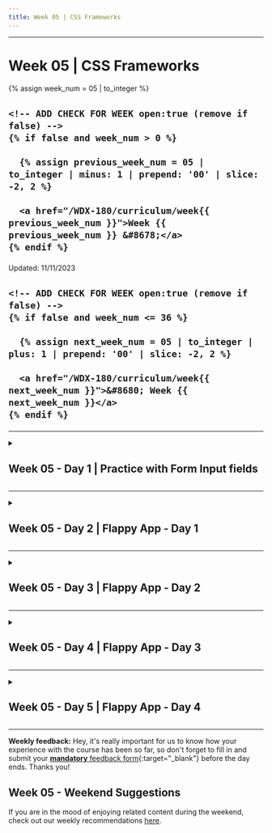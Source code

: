 ```yaml
---
title: Week 05 | CSS Frameworks
---
```


<hr class="mb-0">

<h1 id="{{ Week 05-CSS Frameworks | slugify }}">
  <span class="week-prefix">Week 05 |</span> CSS Frameworks
</h1>

<div class="week-controls">

  {% assign week_num = 05 | to_integer %}

  <h2 class="week-controls__previous_week">

    <!-- ADD CHECK FOR WEEK open:true (remove if false) -->
    {% if false and week_num > 0 %}

      {% assign previous_week_num = 05 | to_integer | minus: 1 | prepend: '00' | slice: -2, 2 %}

      <a href="/WDX-180/curriculum/week{{ previous_week_num }}">Week {{ previous_week_num }} &#8678;</a>
    {% endif %}

  </h2>

  <span>Updated: 11/11/2023</span>

  <h2 class="week-controls__next_week">

    <!-- ADD CHECK FOR WEEK open:true (remove if false) -->
    {% if false and week_num <= 36 %}

      {% assign next_week_num = 05 | to_integer | plus: 1 | prepend: '00' | slice: -2, 2 %}

      <a href="/WDX-180/curriculum/week{{ next_week_num }}">&#8680; Week {{ next_week_num }}</a>
    {% endif %}

  </h2>

</div>

---

<!-- Week 05 - Day 1 | Practice with Form Input fields -->
<details markdown="1">
  <summary>
    <h2>
      <span class="summary-day">Week 05 - Day 1</span> | Practice with Form Input fields</h2>
  </summary>

### Schedule

  - [Study](#study-plan)
  - [Exercises](#exercises)
  - [Extra Resources](#extra-resources)

### Study Plan

  <!-- ![](assets/css.bg.media.sizing.png) -->



  > Inspirational quote of the week:
  >
  > ___"If I ran a school, I’d give the average grade to the ones 
  > who gave me all the right answers, for being good parrots. 
  > I’d give the top grades to those who made a lot of mistakes 
  > and told me about them, and then told me what they learned from them."___
  >
  > R. Buckminster Fuller



  ---



  This Module is about replicating some real-life User Interfaces and specifically the form fields found in the [**YouTube Studio**](https://www.youtube.com/playlist?list=PLpjK416fmKwQ42eDY75Q05uM0g3N9WNXU){:target="_blank"} video editor page.

  [![](./assets/youtube_editor_input_fields.jpg)](./assets/youtube_editor_input_fields.jpg){:target="_blank"}

  _(Click on the screenshot to see it in full scale)_

  The process, of course, involves coding but also doing some research to find out more about the required HTML and CSS to complete the project.

  Before starting the project, we have a tiny bit of theory for you. Check the next short video about the BEM CSS methodology before starting the exercise:

  - [Watch: **Why I use the BEM naming convention for my CSS**](https://www.youtube.com/watch?v=SLjHSVwXYq4){:target="_blank"}
    - **Duration:** 7min

  Now that you have rough idea about organizing CSS code using the BEM methodology, scroll down to the [**Exercises section**](#exercises) to find all the details and start the project. 

<!-- Summary -->

### Exercises

**What are you building?**

Take a close look at the screenshot below to understand what you are building:

[![](./assets/form_fields_preview.jpg)](./assets/form_fields_preview.jpg)

We are basically creating a single `<input>` form field of type `text`. In the screenshot, you are seeing various states of this input field. You won't be creating 5 different input fields but just one. Check the Requirements below to learn more about the various states and behavior that we want this element to exhibit.

**Requirements**

- Here are the color you must use:
  - Background color for the page: `#282828`
  - The input text color (for the user values) is: `#d0d0d0`
  - The `placeholder` text color is: `#767676`
  - The border color is: `#4c4c4c`
  - The border color on hover is: `#8f8f8f`
  - The border color on focus is: `#7c9dbd`
  - When there is a validation error on some input, the border color is: `#862e2a`

1. For this project, we need all the CSS colors to be stored in [**CSS variables**](https://developer.mozilla.org/en-US/docs/Web/CSS/Using_CSS_custom_properties){:target="_blank"} that follow [**good naming practices**](https://stackoverflow.com/a/74253999/4861760){:target="_blank"}. 

2. The font family for all text should be: `Arial, Helvetica, sans-serif;`

3. There should be special validation rule for this input field, so that the only permitted characters are the following: `A-Z`, `a-z`, `0-9` and the special characters `!, @, _, -, $, (` and `)` along with whitespace of course. Also, there is a limit on how many characters should be permitted: **maximum 30 chars**. If the user has entered more than 30 characters or any non-permitted character, the input border should change to the error color (as seen in the last input example in the screenshot).

4. The input field must be accompanied by a special section that indicates the number of current characters along with the limit (30) as seen in the screenshot. This does not need to change dynamically. For now, you'll just want this element to contain the text: `0/30 characters`. Once you've learned about JavaScript, you'll be able to dynamically update these numbers.

5. The input field must also be accompanied by a `<label>` element (as depicted in the screenshot) with the informative text: `Enter your message`. The `<input>` and `<label>` elements **should be paired together** so that when the user clicks on the label, the input should receive focus. Also, when the user hovers over the label, the input should change its border color to the appropriate focus color (see list of colors above). The label should use the same color as the input text value.

6. You should validate your HTML code using the `W3C Validator` service and make sure to fix all warnings and errors.

7. You should check your web page using the Chrome [**Lighthouse**](https://developer.chrome.com/docs/lighthouse/overview/){:target="_blank"} checker and make sure that you have a green score (>90%) on the `Accessibility` checks. If the score is lower than 90%, make sure to do any necessary fixes.

**Extra Challenges**

- Whenever the input value is invalid, a specially crafted HTML element should appear beneath the input element, displaying an error notification: `("Error: Invalid input")`. You **do not need JavaScript** for this one to work. Do your research and come up with a plain HTML/CSS solution.

[![](./assets/form_fields_error_preview.jpg)](./assets/form_fields_error_preview.jpg){:target="_blank"}

**Study Resources**

- [Naming CSS Stuff Is Really Hard](https://sparkbox.com/foundry/naming_css_stuff_is_really_hard){:target="_blank"}

- [Input pseudo-classes](https://developer.mozilla.org/en-US/docs/Web/CSS/Pseudo-classes#input_pseudo-classes){:target="_blank"}

  **IMPORTANT:** Make sure to complete all the tasks found in the **daily Progress Sheet** and update the sheet accordingly. Once you've updated the sheet, don't forget to `commit` and `push`. The progress draft sheet for this day is: **/user/week05/progress/progress.draft.w05.d01.csv**

  You should **NEVER** update the `draft` sheets directly, but rather work on a copy of them according to the instructions [found here](../week01/resources/PROGRESS-WORKFLOW.md).


<!-- Extra Resources -->

<!-- Sources and Attributions -->
  
</details>

<hr class="mt-1">

<!-- Week 05 - Day 2 | Flappy App - Day 1 -->
<details markdown="1">
  <summary>
    <h2>
      <span class="summary-day">Week 05 - Day 2</span> | Flappy App - Day 1</h2>
  </summary>

### Schedule

  - [Study](#study-plan-NN)
  - [Exercises](#exercises-NN)
  - [Extra Resources](#extra-resources-NN)

### Study Plan

  ![](./assets/FlappyAppThumbnail.jpg)

  **Flappy App**: Recreating a web page from a design mockup

  This is a project that should ideally be completed in 3 to 4 days. You will go through a series of videos, where we take a webpage mockup and turn it into HTML and CSS code.

  Below you'll find a list of videos that will take you through the process of decomposing the mockup into an HTML structure and gradually building and styling each section of the mockup. The total duration of the videos is around 3 hours. 

  **Here's how you should proceed:**

  - 1) **TAKE #1:** Watch each video once, without touching any code or running any commands. It's really important to pause from time to time and **take notes** during this first step. 

  - 2) **TAKE #2:** Go through the video a second time, but this time you should pause the video and code along, trying to exactly replicate the steps and commands shown in the video

  - 3) **TAKE #3:** This is the most important step. Start from scratch and try to replicate each step **without looking at the code or commands** in the video. This will help you recollect everything you've learned from the videos and the 2nd repetition (during which you coded along) and actually code by memory. Now, this part is going to be hard, so give yourself some time to recollect the commands, steps or code needed. You can freely Google or search the MDN documentation, but try not to cheat and go back to the video.

  At this step, the notes you took during the first run will help you move on and find what you need to complete each step. 

  If you get stuck and don't see the expected results, don't worry. Move on and you'll be able to compare your code with the video, after you've finished each step. You will then notice what went wrong, what misconceptions you've held and take notes.

  It's recommended that you create 2 separate folders and VSCode workspaces for these last 2 steps. 

  All the videos can be found in this _(unlisted*)_ [**YouTube playlist**](https://www.youtube.com/playlist?list=PLdo7hJB0agEmTY9xT7EvzUkClAeAHJr9G).

  Good luck!

  __*Please do not share the link with anyone outside of intechgration.io__

  **The Videos**

  - [**Intro**](https://www.youtube.com/watch?v=mhTtjqa0a44){:target="_blank"}
    - **Duration:** 2min
    - **Description:** Brief description of the project.
    - **Repository:** [https://github.com/in-tech-gration/Flappy_App](https://github.com/in-tech-gration/Flappy_App){:target="_blank"}

  - Part 1: [**Setup**](https://www.youtube.com/watch?v=UYHiXrUOhk4){:target="_blank"} 
    - **Duration:** 3min
    - **Description:** Clone the git repository, set everything up before moving on to the next video and checking the mockups.
    - **What you'll learn:** 
      - Adding a local folder into your VSCode workspace via the command line using the `code -a .` command.

  - Part 2: [**Folder Structure**](https://www.youtube.com/watch?v=EW2T7T_hdCw){:target="_blank"} 
    - **Duration:** 5min
    - **Description:** All about the files and folders structure of the project.
    - **What you'll learn:** 
      - Using the `Live Server` VSCode extension to serve the HTML files.
      - What does the `missing favicon` 404 error mean.
      - Checking which resources are loaded through an HTML page using the Network Panel of DevTools

  - Part 3: [**Planning**](https://www.youtube.com/watch?v=UHCootaxTOs){:target="_blank"} 
    - **Duration:** 28min
    - **Description:** How do we go from a 2D design mockup to an actual website created using HTML and CSS? How do we start decomposing a static image into the actual HTML elements that will comprise the final web page?
    - **What you'll learn:** 
      - Thinking in boxes and containers
      - Using diagram tools (such as https://excalidraw.com/) to plan and turn a design into an HTML structure.
      - Destructuring a mockup in rows and columns
      - Properly commenting and indenting HTML code
      - Using Semantic HTML elements for your web page structure
      - Using the DevTools Color Picker to grab colors from an image
      - Organizing and managing the colors of a web page using CSS variables
      - Using the `Computed Panel` in DevTools to debug HTML and CSS and get a better overview of each HTML element's box model.
      - Using the `outline`, `background` and `border` CSS properties to debug CSS issues and get a better visual overview of where each HTML element's box model appears.
      - Learn about the very handy `vh` (viewport height) CSS unit.
      - Creating a basic HEADER/MAIN/FOOTER layout using Flexbox

  - Part 4: [**Google Web Fonts**](https://www.youtube.com/watch?v=KiyRDMBgDlY){:target="_blank"} 
    - **Duration:** 5min
    - **Description:** Follow the specs and load the appropriate font family defined in the mockup.
    - **What you'll learn:**
      - How to load [Google Web Fonts](https://fonts.google.com/specimen/Lato?query=Lato){:target="_blank"} into an HTML page.
      - Use the `Format Document` feature of VSCode to keep your code well-formatted

  - Part 5: [**Containers**](https://www.youtube.com/watch?v=qdP5WY0WWfw){:target="_blank"} 
    - **Duration:** 9min
    - **Description:** Define containers within the design to restrict the maximum width of the main content sections.
    - **What you'll learn:** 
      - Thinking about inner HTML elements that act as width limiters and restrict the content from going past a specific width

  - Part 6: [**Defining Columns**](https://www.youtube.com/watch?v=kNSRmEuwxnU){:target="_blank"} 
    - **Duration:** 25min
    - **Description:** After defining the rows in our design it's time to define the columns and start splitting our content vertical sections as well.
    - **What you'll learn:** 
      - Thinking in boxes, but this time in terms of columns instead of rows
      - Using `Semantic HTML` elements for sections that play a particular role in our page
      - Using `unordered lists` for the navigation menu items
      - Using the Emmet abbreviations for quickly creating sibling elements and multiple elements:
        - `selector+sibling+sibling`
        - `selector*NUMBER_OF_TIMES_TO_BE_CREATED`, e.g. `div*5`
    - Using utility classes in CSS for reusability and ease-of-use
    - Understanding the Flexbox axis rule: `justify-content` works (aligns items) horizontally when `flex-direction` is set to `row` and vertically when flex-direction is set to `column`. Likewise, `align-items` works vertically in `row` and horizontally in `column` `flex-direction`.

  - Part 7: [**Recreating the FlappyApp Logo**](https://www.youtube.com/watch?v=DHA6gf7m-5w){:target="_blank"} 
    - **Duration:** 17min
    - **Description:** Recreating the logo based on the mockup.
    - **What you'll learn:** 
      - Using an empty `alt=""` attribute when an image is just for decoration (best practice in Web Accessibility)
      - Using the `text-transform` CSS property
      - Using negative margins to position an element
      - All about the `line-height` property
      - Using `position: relative` to make an element overlap another element

  - Part 8: [**Navigation Menu**](https://www.youtube.com/watch?v=rgegTdHVCHk){:target="_blank"} 
    - **Duration:** 19min
    - **Description:** Recreating the navigation menu as depicted in the mockup
    - **What you'll learn:** 
      - Resetting the default `ul` styling
      - Displaying `li` elements horizontally with the help of `display: flex`
      - Debugging spacing issues using the `Inspector` Tool and `outline`
      - Setting hover color for the `li` elements using the `:hover` pseudo class
      - Changing the default cursor icon using the `cursor` CSS property

  - Part 9: [**Main Section: Scenery**](https://www.youtube.com/watch?v=6JiAJnJiB0Q){:target="_blank"} 
    - **Duration:** 7min
    - **Description:** Recreating the main game scenery area.
    - **What you'll learn:** 
      - [How to add a double border](https://stackoverflow.com/questions/3906983/two-color-borders){:target="_blank"} in an HTML element using both the `border` and `outline` CSS properties
      - Using the color picker to set a color and choose a different color format (e.g. switching from HSL to HEX)

  - Part 10: [**Main Section: Game Features Table**](https://www.youtube.com/watch?v=PD-nVpWBLys){:target="_blank"} 
    - **Duration:** 16min
    - **Description:** Recreating the Features table in the main section.
    - **What you'll learn:** 
      - Using the `first-child` and `nth-child` CSS pseudo classes to target and style specific children of a container element
      - Using `span` as a special-purpose inline container to style specific parts of a text.
      - Using `letter-spacing` to customize the space between word characters.

  - Part 11: [**Main Section: Lorem Ipsum Area**](https://www.youtube.com/watch?v=BwDuMkNHSX0){:target="_blank"} 
    - **Duration:** 3min
    - **Description:** Recreating the Lorem Ipsum area in the main mockup section.

  - Part 12: [**Fixing Navigation Alignment Issues**](https://www.youtube.com/watch?v=vdQsmHDNCj4){:target="_blank"} 
    - **Duration:** 9min
    - **Description:** Fixing some vertical alignment issues in the top navigation
    - **What you'll learn:** 
      - Using the Inspector tool along with the special `Flex` feature to debug Flexbox alignment and layout issues.
      - Get to know the different syntaxes of the `padding` shorthand property.

  - Part 13: [**Centering the Main Content**](https://www.youtube.com/watch?v=rC4FwmrV6_I){:target="_blank"} 
    - **Duration:** 5min
    - **Description:** Using Flexbox to center the main content
    - **What you'll learn:** 
      - More Utility CSS class to the rescue
      - Centering content vertically and horizontally using Flexbox

  - Part 14: [**Footer**](https://www.youtube.com/watch?v=H4NZXGN1dEo){:target="_blank"} 
    - **Duration:** 14min
    - **Description:** Recreating the Footer area of the mockup
    - **What you'll learn:** 
      - More Utility CSS classes
    - **Notes:** You'll see at some point in the video, that it's unclear whether the `padding` property applied in an `ul` element is inherited and applied to the children `li` elements. In order to find out whether a specific CSS property is inherited by the children, always check the appropriate MDN page, and specifically look for the **Inherited** property entry in the **Formal Definition** section. For example, `padding` is a [non-inheritable property](https://developer.mozilla.org/en-US/docs/Web/CSS/padding#formal_definition){:target="_blank"} whereas [color is inherited by the children of an element](https://developer.mozilla.org/en-US/docs/Web/CSS/color#formal_definition){:target="_blank"}.

  - Part 15: [**Adjusting for max-width**](https://www.youtube.com/watch?v=JsePsnojX3E){:target="_blank"} 
    - **Duration:** 16min
    - **Description:** Our design must adhere to the mockup specs which state that the main content areas should be limited to a width of 1100px 
    - **What you'll learn:** 
      - All about the `margin` `auto` value
      - Tricky `Specificity` styling and checking the Styles panel of Chrome DevTools to see which CSS rules are being overridden by other more specific CSS selectors 

  - Part 16: [**Ribbon Decoration using Background-Image**](https://www.youtube.com/watch?v=Z41buBbpMKs){:target="_blank"} 
    - **Duration:** 6min
    - **Description:** Adding some decoration to the Header and Footer via `background-image` CSS property
    - **What you'll learn:** 
      - `background-image`
      - `background-position`
      - `background-repeat`

  - **Extra Challenges:**
    - Try to make the game image fit nicely next to the `Features` table as depicted in the mockup. The height of the image should be properly aligned with the height of the `Features` table.
    - Try to use CSS (no image involved) to recreate the ribbon decoration of the header and footer.
    - Use the W3C Validator services to make sure that your HTML and CSS do not contain any warnings or errors.
      - [HTML Validator](https://validator.w3.org/){:target="_blank"}
      - [CSS Validator](https://jigsaw.w3.org/css-validator/){:target="_blank"}

### Summary

  **Insights**

  By going through the FlappyApp challenge, you'll be able to learn about how to think in boxes and more specifically how you can decompose a design mockup into the basic HTML elements that make up the layout. You'll gradually start to detect the basic rows and columns in each image or design that you see out there, then go deeper and find the nested rows and columns so you can use the power of CSS rules to lay out the various sections and elements of the design.

  You'll be able to understand the power and usefulness of utility classes, that will help you reuse your CSS styling across your HTML just by applying these classes as values to the HTML class attribute. Popular CSS libraries like Tailwind are based on this concept.

  Another insight that you'll probably gain from this project is the way to organize your HTML and CSS. Your CSS selectors should be laid out hierarchically and according to the HTML structure. If your page has a `<header>`, `<main>` and `<footer>` sections, then your CSS selectors must follow that order too so that you can quickly find the selectors that update the styling of each section in your HTML.

<!-- Exercises -->

<!-- Extra Resources -->

### Sources and Attributions

  - [Flappy App Project by the `devleague`](https://github.com/devleague/Flappy_App){:target="_blank"} (Make sure to star the repo if you liked this challenge)
  
</details>

<hr class="mt-1">

<!-- Week 05 - Day 3 | Flappy App - Day 2 -->
<details markdown="1">
  <summary>
    <h2>
      <span class="summary-day">Week 05 - Day 3</span> | Flappy App - Day 2</h2>
  </summary>

### Schedule

  - [Study](#study-plan-NN)
  - [Exercises](#exercises-NN)
  - [Extra Resources](#extra-resources-NN)

### Study Plan

  ![](./assets/FlappyAppThumbnail.jpg)

  This is Day 2 of the Flappy App practice. Just follow the instructions and continue where you've left off.

<!-- Summary -->

<!-- Exercises -->

<!-- Extra Resources -->

<!-- Sources and Attributions -->
  
</details>

<hr class="mt-1">

<!-- Week 05 - Day 4 | Flappy App - Day 3 -->
<details markdown="1">
  <summary>
    <h2>
      <span class="summary-day">Week 05 - Day 4</span> | Flappy App - Day 3</h2>
  </summary>

### Schedule

  - [Study](#study-plan-NN)
  - [Exercises](#exercises-NN)
  - [Extra Resources](#extra-resources-NN)

### Study Plan

  ![](./assets/FlappyAppThumbnail.jpg)

  This is Day 3 of the Flappy App practice. Just follow the instructions and continue where you've left off.

<!-- Summary -->

<!-- Exercises -->

<!-- Extra Resources -->

<!-- Sources and Attributions -->
  
</details>

<hr class="mt-1">

<!-- Week 05 - Day 5 | Flappy App - Day 4 -->
<details markdown="1">
  <summary>
    <h2>
      <span class="summary-day">Week 05 - Day 5</span> | Flappy App - Day 4</h2>
  </summary>

### Schedule

  - [Study](#study-plan-NN)
  - [Exercises](#exercises-NN)
  - [Extra Resources](#extra-resources-NN)

### Study Plan

  ![](./assets/FlappyAppThumbnail.jpg)

  This is Day 4 of the Flappy App practice. Just follow the instructions and continue where you've left off.

<!-- Summary -->

<!-- Exercises -->

<!-- Extra Resources -->

<!-- Sources and Attributions -->
  
</details>


<hr class="mt-1">

**Weekly feedback:** Hey, it's really important for us to know how your experience with the course has been so far, so don't forget to fill in and submit your [**mandatory** feedback form](https://forms.gle/S6Zg3bbS2uuwsSZF9){:target="_blank"} before the day ends. Thanks you!

## Week 05 - Weekend Suggestions

If you are in the mood of enjoying related content during the weekend, check out our weekly recommendations [here](WEEKEND.md).
